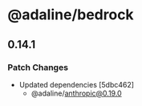 # @adaline/bedrock

## 0.14.1

### Patch Changes

- Updated dependencies [5dbc462]
  - @adaline/anthropic@0.19.0

